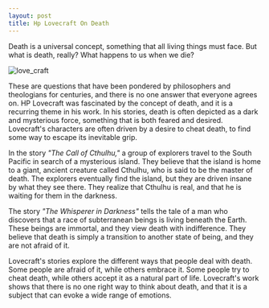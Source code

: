 ```yaml
---
layout: post
title: Hp Lovecraft On Death
---
```

Death is a universal concept, something that all living things must face. But what is death, really? What happens to us when we die?


![love_craft](https://i.imgur.com/qJOPjWz.jpg)

These are questions that have been pondered by philosophers and theologians for centuries, and there is no one answer that everyone agrees on.
HP Lovecraft was fascinated by the concept of death, and it is a recurring theme in his work. In his stories, death is often depicted as a dark and mysterious force, something that is both feared and desired. Lovecraft's characters are often driven by a desire to cheat death, to find some way to escape its inevitable grip.

In the story *"The Call of Cthulhu,"* a group of explorers travel to the South Pacific in search of a mysterious island. They believe that the island is home to a giant, ancient creature called Cthulhu, who is said to be the master of death. The explorers eventually find the island, but they are driven insane by what they see there. They realize that Cthulhu is real, and that he is waiting for them in the darkness.

The story *"The Whisperer in Darkness"* tells the tale of a man who discovers that a race of subterranean beings is living beneath the Earth. These beings are immortal, and they view death with indifference. They believe that death is simply a transition to another state of being, and they are not afraid of it.

Lovecraft's stories explore the different ways that people deal with death. Some people are afraid of it, while others embrace it. Some people try to cheat death, while others accept it as a natural part of life. Lovecraft's work shows that there is no one right way to think about death, and that it is a subject that can evoke a wide range of emotions.